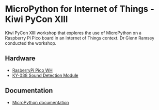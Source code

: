 # MicroPython for Internet of Things - Kiwi PyCon XIII

Kiwi PyCon XIII workshop that explores the use of MicroPython on a Raspberry Pi Pico board in an Internet of Things context. Dr Glenn Ramsey conducted the workshop.

## Hardware
* [RasberryPi Pico WH](https://www.raspberrypi.com/documentation/microcontrollers/pico-series.html#raspberry-pi-pico-w-and-pico-wh)
* [KY-038 Sound Detection Module](https://www.datasheethub.com/ky-038-lm393-sound-detection-module/)

## Documentation
* [MicroPython documentation](https://docs.micropython.org/)
